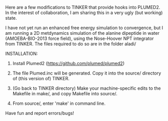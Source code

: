 Here are a few modifications to TINKER that provide hooks into PLUMED2. In the interest of collaboration, I am sharing this in a very ugly (but working) state. 

I have not yet run an enhanced free energy simulation to convergence, but I am running a 2D metdynamics simulation of the alanine dipeptide in water (AMOEBA-BIO-2013 force field), using the Nose-Hoover NPT integrator from TINKER. The files required to do so are in the folder aladi/

INSTALLATION:


1. Install Plumed2 (https://github.com/plumed/plumed2)


2. The file Plumed.inc will be generated.  Copy it into the source/ directory of (this version of) TINKER.


3. (Go back to TINKER directory) Make your machine-specific edits to the Makefile in make/, and copy Makefile into source/.


4. From source/, enter 'make' in command line.

Have fun and report errors/bugs!
